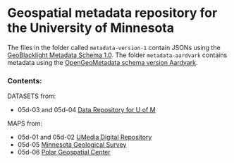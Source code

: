 # Geospatial metadata repository for the University of Minnesota

The files in the folder called `metadata-version-1` contain JSONs using the [GeoBlacklight Metadata Schema 1.0](https://opengeometadata.org/docs/gbl-1.0). The folder `metadata-aardvark` contains metadata using the [OpenGeoMetadata schema version Aardvark](https://opengeometadata.org/docs/ogm-aardvark).

### Contents:


DATASETS from:

* 05d-03 and 05d-04 [Data Repository for U of M](https://conservancy.umn.edu/drum) 


MAPS from:

* 05d-01 and 05d-02 [UMedia Digital Repository](https://umedia.lib.umn.edu/)
* 05d-05 [Minnesota Geological Survey](https://collection.mndigital.org/?f%5Bcollection_name_ssi%5D%5B%5D=Minnesota+Geological+Survey&f%5Bphysical_format_ssi%5D%5B%5D=Maps)
* 05d-06 [Polar Geospatial Center](https://maps.apps.pgc.umn.edu/)



